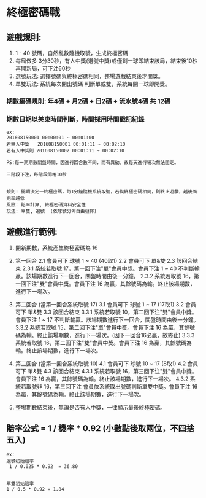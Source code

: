 # 終極密碼戰

## 遊戲規則:
  1. 1 - 40 號碼，自然亂數隨機取號，生成終極密碼
  2. 每局做多 3分30秒，有人中獎(選號中獎)或僅剩一球即結束該局，結束後10秒再開新局，可下注60秒
  3. 選號玩法: 選擇號碼與終極密碼相同，整場遊戲結束後才開獎。
  4. 單雙玩法: 系統每次開出號碼 判斷單或雙，系統每開一球即開獎。

### 期數編碼規則: 年4碼 + 月2碼 + 日2碼 + 流水號4碼 共 12碼

### 期數日期以美東時間判斷，時間採用時間戳記紀錄

```
ex:
201608150001 00:00:01 ~ 00:01:00
若無人中獎   201608150001 00:01:11 ~ 00:02:10
若有人中獎則 201608150002 00:01:11 ~ 00:02:10

PS:每一期期數關盤時間，因進行回合數不同，而有異動。故每天進行場次無法固定。

三階段下注，每階段間格10秒


規則: 開期決定一終極密碼，每1分鐘隨機系統取號，若與終極密碼相同，則終止遊戲，越後面賠率越低
風險: 賠率計算, 終極密碼資料安全性
玩法: 單雙, 選號  (依球號分佈自由發揮)
```



## 遊戲進行範例:

1. 開新期數，系統產生終極密碼為 16

2. 第一回合
  2.1 會員可下 球號 1 ~ 40 (40取1)
  2.2 會員可下 單&雙
  2.3 該回合結束
    2.3.1 系統若取號 17，第一回下注"單"會員中獎。會員下注 1 ~ 40 不判斷輸贏。該場期數進行下一回合，關盤時間由後一分鐘。
	2.3.2 系統若取號 16，第一回下注"雙"會員中獎。會員下注 16 為贏，其餘號碼為輸。終止該場期數，進行下一場次。


3. 第二回合 (當第一回合系統取號 17)
  3.1 會員可下 球號 1 ~ 17 (17取1)
  3.2 會員可下 單&雙
  3.3 該回合結束
    3.3.1 系統若取號 10，第二回下注"雙"會員中獎。會員下注 1 ~ 17 不判斷輸贏。該場期數進行下一回合，關盤時間由後一分鐘。
	3.3.2 系統若取號 15，第二回下注"單"會員中獎。會員下注 16 為贏，其餘號碼為輸。終止該場期數，進行下一場次。(因下一回合16必贏，故終止)
	3.3.3 系統若取號 16，第二回下注"雙"會員中獎。會員下注 16 為贏，其餘號碼為輸。終止該場期數，進行下一場次。

4. 第三回合 (當第一回合系統取號 10)
  4.1 會員可下 球號 10 ~ 17 (8取1)
  4.2 會員可下 單&雙
  4.3 該回合結束
	4.3.1 系統若取號 16，第三回下注"雙"會員中獎。會員下注 16 為贏，其餘號碼為輸。終止該場期數，進行下一場次。
	4.3.2 系統若取號非 16，第三回下注 會員依系統取出號碼判斷單雙中獎。會員下注 16 為贏，其餘號碼為輸。終止該場期數，進行下一場次。


5. 整場期數結束後，無論是否有人中獎，一律顯示最後終極密碼。




## 賠率公式 = 1 / 機率 * 0.92 (小數點後取兩位，不四捨五入)

```
ex:
選號初始賠率
 1 / 0.025 * 0.92  = 36.80


單雙初始賠率
1 / 0.5 * 0.92 = 1.84
```